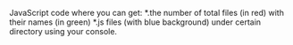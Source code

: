 JavaScript code where you can get:
  *.the number of total files (in red) with their names (in green)
  *.js files (with blue background)
under certain directory using your console. 
